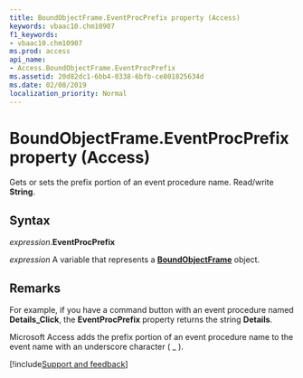```yaml
---
title: BoundObjectFrame.EventProcPrefix property (Access)
keywords: vbaac10.chm10907
f1_keywords:
- vbaac10.chm10907
ms.prod: access
api_name:
- Access.BoundObjectFrame.EventProcPrefix
ms.assetid: 20d82dc1-6bb4-0338-6bfb-ce801825634d
ms.date: 02/08/2019
localization_priority: Normal
---
```



# BoundObjectFrame.EventProcPrefix property (Access)

Gets or sets the prefix portion of an event procedure name. Read/write **String**.


## Syntax

_expression_.**EventProcPrefix**

_expression_ A variable that represents a **[BoundObjectFrame](Access.BoundObjectFrame.md)** object.


## Remarks

For example, if you have a command button with an event procedure named **Details_Click**, the **EventProcPrefix** property returns the string **Details**.

Microsoft Access adds the prefix portion of an event procedure name to the event name with an underscore character ( _ ).




[!include[Support and feedback](~/includes/feedback-boilerplate.md)]